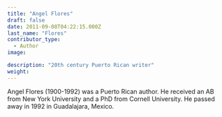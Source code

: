 ```yaml
---
title: "Angel Flores"
draft: false
date: 2011-09-08T04:22:15.000Z
last_name: "Flores"
contributor_type:
  - Author
image:

description: "20th century Puerto Rican writer"
weight:
---
```

Angel Flores (1900-1992) was a Puerto Rican author. He received an AB from New York University and a PhD from Cornell University. He passed away in 1992 in Guadalajara, Mexico.

